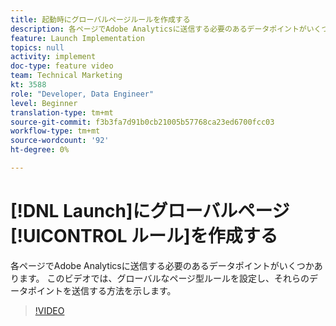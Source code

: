 ```yaml
---
title: 起動時にグローバルページルールを作成する
description: 各ページでAdobe Analyticsに送信する必要のあるデータポイントがいくつかあります。 このビデオでは、グローバルなページ型ルールを設定して、これらのデータポイントを送信する方法を示します。
feature: Launch Implementation
topics: null
activity: implement
doc-type: feature video
team: Technical Marketing
kt: 3588
role: "Developer, Data Engineer"
level: Beginner
translation-type: tm+mt
source-git-commit: f3b3fa7d91b0cb21005b57768ca23ed6700fcc03
workflow-type: tm+mt
source-wordcount: '92'
ht-degree: 0%

---
```



# [!DNL Launch]にグローバルページ[!UICONTROL ルール]を作成する

各ページでAdobe Analyticsに送信する必要のあるデータポイントがいくつかあります。 このビデオでは、グローバルなページ型ルールを設定し、それらのデータポイントを送信する方法を示します。

>[!VIDEO](https://video.tv.adobe.com/v/28769/?quality=12)
